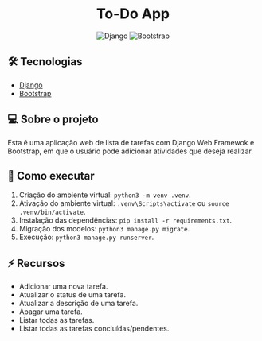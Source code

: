 <h1 align="center">To-Do App</h1>

<p align="center">
  <img alt="Django" src="https://img.shields.io/badge/django-v.3.2.6-brightgreen">
  <img alt="Bootstrap" src="https://img.shields.io/badge/bootstrap-v.5.1.0-blueviolet">
</p>

## :hammer_and_wrench: Tecnologias
- [Django](https://docs.djangoproject.com/en/3.2/)
- [Bootstrap](https://getbootstrap.com/docs/5.1/getting-started/introduction/)

## :computer: Sobre o projeto
Esta é uma aplicação web de lista de tarefas com Django Web Framewok e Bootstrap, em que o usuário pode adicionar atividades que deseja realizar.

## :rocket: Como executar
1. Criação do ambiente virtual: `python3 -m venv .venv`.
2. Ativação do ambiente virtual: `.venv\Scripts\activate` ou `source .venv/bin/activate`.
3. Instalação das dependências: `pip install -r requirements.txt`.
4. Migração dos modelos: `python3 manage.py migrate`.
5. Execução: `python3 manage.py runserver`.

## :zap: Recursos
- Adicionar uma nova tarefa.
- Atualizar o status de uma tarefa.
- Atualizar a descrição de uma tarefa.
- Apagar uma tarefa.
- Listar todas as tarefas.
- Listar todas as tarefas concluídas/pendentes.
